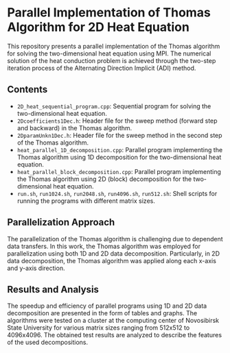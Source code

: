 # Parallel Implementation of Thomas Algorithm for 2D Heat Equation

This repository presents a parallel implementation of the Thomas algorithm for solving the two-dimensional heat equation using MPI. The numerical solution of the heat conduction problem is achieved through the two-step iteration process of the Alternating Direction Implicit (ADI) method.

## Contents

- `2D_heat_sequential_program.cpp`: Sequential program for solving the two-dimensional heat equation.
- `2Dcoefficients1Dec.h`: Header file for the sweep method (forward step and backward) in the Thomas algorithm.
- `2DparamUnkn1Dec.h`: Header file for the sweep method in the second step of the Thomas algorithm.
- `heat_parallel_1D_decomposition.cpp`: Parallel program implementing the Thomas algorithm using 1D decomposition for the two-dimensional heat equation.
- `heat_parallel_block_decomposition.cpp`: Parallel program implementing the Thomas algorithm using 2D (block) decomposition for the two-dimensional heat equation.
- `run.sh`, `run1024.sh`, `run2048.sh`, `run4096.sh`, `run512.sh`: Shell scripts for running the programs with different matrix sizes.

## Parallelization Approach

The parallelization of the Thomas algorithm is challenging due to dependent data transfers. In this work, the Thomas algorithm was employed for parallelization using both 1D and 2D data decomposition. Particularly, in 2D data decomposition, the Thomas algorithm was applied along each x-axis and y-axis direction.

## Results and Analysis

The speedup and efficiency of parallel programs using 1D and 2D data decomposition are presented in the form of tables and graphs. The algorithms were tested on a cluster at the computing center of Novosibirsk State University for various matrix sizes ranging from 512x512 to 4096x4096. The obtained test results are analyzed to describe the features of the used decompositions.
